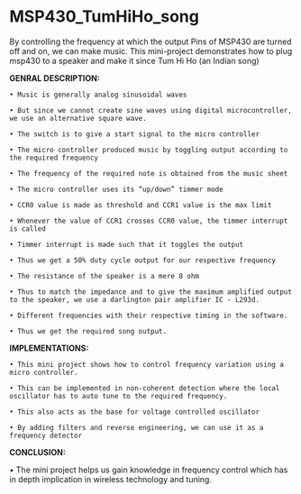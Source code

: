 # MSP430_TumHiHo_song
By controlling the frequency at which the output Pins of MSP430 are turned off and on, we can make music. This mini-project demonstrates how to plug msp430 to a speaker and make it since Tum Hi Ho (an Indian song)

**GENRAL DESCRIPTION:**

    • Music is generally analog sinusoidal waves
    
    • But since we cannot create sine waves using digital microcontroller, we use an alternative square wave. 
    
    • The switch is to give a start signal to the micro controller
    
    • The micro controller produced music by toggling output according to the required frequency
    
    • The frequency of the required note is obtained from the music sheet
    
    • The micro controller uses its “up/down” timmer mode
    
    • CCR0 value is made as threshold and CCR1 value is the max limit
    
    • Whenever the value of CCR1 crosses CCR0 value, the timmer interrupt is called
    
    • Timmer interrupt is made such that it toggles the output
    
    • Thus we get a 50% duty cycle output for our respective frequency
    
    • The resistance of the speaker is a mere 8 ohm
    
    • Thus to match the impedance and to give the maximum amplified output to the speaker, we use a darlington pair amplifier IC - L293d.
    
    • Different frequencies with their respective timing in the software.
    
    • Thus we get the required song output.

**IMPLEMENTATIONS:**
    
    • This mini project shows how to control frequency variation using a micro controller.
    
    • This can be implemented in non-coherent detection where the local oscillator has to auto tune to the required frequency.
    
    • This also acts as the base for voltage controlled oscillator
    
    • By adding filters and reverse engineering, we can use it as a frequency detector


**CONCLUSION:**

• The mini project helps us gain knowledge in frequency control which has in depth implication in wireless technology and tuning.



